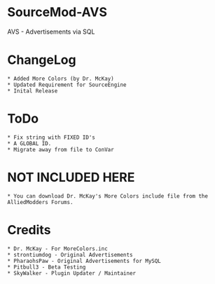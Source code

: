 # SourceMod-AVS
AVS - Advertisements via SQL

# ChangeLog
	* Added More Colors (by Dr. McKay)
	* Updated Requirement for SourceEngine
	* Inital Release
	
	
# ToDo
	* Fix string with FIXED ID's 
	* A GLOBAL ID.
	* Migrate away from file to ConVar
	
# NOT INCLUDED HERE
	* You can download Dr. McKay's More Colors include file from the AlliedModders Forums.
	
# Credits
	* Dr. McKay - For MoreColors.inc
	* strontiumdog - Original Advertisements
	* PharaohsPaw - Original Advertisements for MySQL
	* Pitbull3 - Beta Testing
	* SkyWalker - Plugin Updater / Maintainer